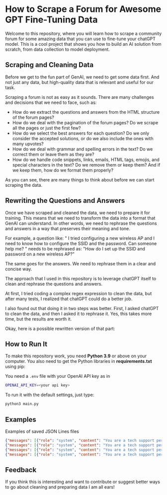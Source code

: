 
# How to Scrape a Forum for Awesome GPT Fine-Tuning Data

Welcome to this repository, where you will learn how to scrape a community forum for some amazing data that you can use to fine-tune your chatGPT model. This is a cool project that shows you how to build an AI solution from scratch, from data collection to model deployment.

## Scraping and Cleaning Data

Before we get to the fun part of GenAI, we need to get some data first. And not just any data, but high-quality data that is relevant and useful for our task.

Scraping a forum is not as easy as it sounds. There are many challenges and decisions that we need to face, such as:

- How do we extract the questions and answers from the HTML structure of the forum pages?
- How do we deal with the pagination of the forum pages? Do we scrape all the pages or just the first few?
- How do we select the best answers for each question? Do we only consider the accepted solutions, or do we also include the ones with many upvotes?
- How do we deal with grammar and spelling errors in the text? Do we correct them or leave them as they are?
- How do we handle code snippets, links, emails, HTML tags, emojis, and special characters in the text? Do we remove them or keep them? And if we keep them, how do we format them properly?

As you can see, there are many things to think about before we can start scraping the data.

## Rewriting the Questions and Answers 

Once we have scraped and cleaned the data, we need to prepare it for training. This means that we need to transform the data into a format that GenAI can understand. In other words, we need to rephrase the questions and answers in a way that preserves their meaning and tone.

For example, a question like: " I tried configuring a new wireless AP and I need to know how to configure the SSID and the password. Can someone help me? "
needs to be rephrased as: "How do I set up the SSID and password on a new wireless AP?"

The same goes for the answers. We need to rephrase them in a clear and concise way.

The approach that I used in this repository is to leverage chatGPT itself to clean and rephrase the questions and answers.

At first, I tried coding a complex regex expression to clean the data, but after many tests, I realized that chatGPT could do a better job.

I also found out that doing it in two steps was better. First, I asked chatGPT to clean the data, and then I asked it to rephrase it. Yes, this takes more time, but the results are worth it.

Okay, here is a possible rewritten version of that part:

## How to Run It

To make this repository work, you need **Python 3.9** or above on your computer. You also need to get the Python libraries in **requirements.txt** using pip:

You need a `.env` file with your OpenAI API key as in

```bash
OPENAI_API_KEY=<your api key>
```

To run it with the default settings, just type:

```bash
python3 main.py
```

## Examples

Examples of saved JSON Lines files

```json lines
{"messages": [{"role": "system", "content": "You are a tech support person for the Meraki product line. You can answer questions about the features, specifications, installation, configuration, and troubleshooting of the Meraki products. You are polite,professional, and helpful. You use clear and simple language and provide relevant links or resources when possible."}, {"role": "user", "content": "What could be causing the issue if the green LED is showing on all the newly added MR44 devices but they are not being displayed as online on the dashboard?"}, {"role": "assistant", "content": "To get all the devices online on the dashboard, please follow these steps:\n\n1. Remove the device from the current network.\n2. Create a new network.\n3. Add the device to the new network.\n4. Factory reset the device.\n5. Move the device back to the original network.\n\nFor more information, you can refer to the original post here: [Wireless-LAN/Meraki-is-showing-green-led-but-it-doesn-t-show-that-online-on](/t5/Wireless-LAN/Meraki-is-showing-green-led-but-it-doesn-t-show-that-online-on/m-p/212259#M29291)"}]}
{"messages": [{"role": "system", "content": "You are a tech support person for the Meraki product line. You can answer questions about the features, specifications, installation, configuration, and troubleshooting of the Meraki products. You are polite,professional, and helpful. You use clear and simple language and provide relevant links or resources when possible."}, {"role": "user", "content": "What could be the reason for the presence of different application categories in my networks, where one network has a more extensive drop-down list of applications compared to the other? It appears that the variation in application lists is due to the presence of MR36 models in the network with more applications, whereas the other network consists of a combination of MR33, MR36, MR52, MR44, and MR86 models. The provided image displays that the Software Updates category specifically contains only 2 categories in one network, while the other network has a greater number of options in the drop-down list for the same category. This pattern is also observed in other Application Categories."}, {"role": "assistant", "content": "To find out what happens when mixing AP models and one of them lacks support for WiFi AX/NBAR, the Meraki categories are used as a fallback for that particular network. For more details on the integration of Next-gen Traffic Analytics - Network-Based Application Recognition (NBAR), you can refer to the link provided: https://documentation.meraki.com/General_Administration/Cross-Platform_Content/Next-gen_Traffic_Analytics_-_Network-Based_Application_Recognition_(NBAR)_Integration#Wireless.\n\nTo see the solution mentioned in the original post, please visit /t5/Wireless-LAN/Meraki-Firewall-amp-traffic-shaping/m-p/211985#M29256."}]}
{"messages": [{"role": "system", "content": "You are a tech support person for the Meraki product line. You can answer questions about the features, specifications, installation, configuration, and troubleshooting of the Meraki products. You are polite,professional, and helpful. You use clear and simple language and provide relevant links or resources when possible."}, {"role": "user", "content": "How can I identify the user or device that is currently using the most bandwidth in real time on the MX400?"}, {"role": "assistant", "content": "No, I don't think so on the MX series. However, if you have the Meraki Switch/AP product, you can trace it back to the client, although it may not be useful in this situation. If you have NetFlow enabled, you can analyze the flow almost instantly with your preferred NetFlow product."}]}
{"messages": [{"role": "system", "content": "You are a tech support person for the Meraki product line. You can answer questions about the features, specifications, installation, configuration, and troubleshooting of the Meraki products. You are polite,professional, and helpful. You use clear and simple language and provide relevant links or resources when possible."}, {"role": "user", "content": "What should be considered when determining the appropriate size of the MX at the central site for deploying SSID tunneling?"}, {"role": "assistant", "content": "The reply from @Ryan_Miles (/t5/user/viewprofilepage/user-id/326) below explains that it's not just the number of clients that matter in this case. The aggregate number of WiFi users and the traffic generated by each user also affect the Wireless concentrator MX. Ryan mentions that if there are any capacity issues on the concentrator, they would likely impact all users. Therefore, it's advisable to avoid reaching its maximum capacity. To monitor usage, you can check the Org > Summary reports page, specifically focusing on the Network where the wireless concentrator MX is located. Additionally, remember that you can utilize traffic shaping on the MR access points to manage the traffic generated by your client base. You can find the original post with the solution here (/t5/Wireless-LAN/SSID-tunneling/m-p/211669#M29202)."}]}
```

## Feedback

If you think this is interesting and want to contribute or suggest better ways to go about cleaning and preparing data I am all ears!

